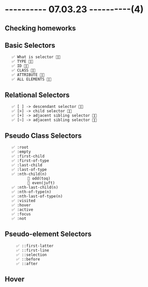 # ---------- 07.03.23 ----------(4)

## Checking homeworks

## Basic Selectors

       ✅ What is selector 👍🏻
       ✅ TYPE 👍🏻
       ✅ ID 👍🏻
       ✅ CLASS 👍🏻
       ✅ ATTRIBUTE 👍🏻
       ✅ ALL ELEMENTS 👍🏻

## Relational Selectors

       ✅ [ ] -> descendant selector 👍🏻
       ✅ [>] -> child selector 👍🏻
       ✅ [+] -> adjacent sibling selector 👍🏻
       ✅ [~] -> adjacent sibling selector 👍🏻

## Pseudo Class Selectors

       ✅ :root
       ✅ :empty
       ✅ :first-child
       ✅ :first-of-type
       ✅ :last-child
       ✅ :last-of-type
       ✅ :nth-child(n)
              🎁 odd(toq)
              🎁 even(juft)
       ✅ :nth-last-child(n)
       ✅ :nth-of-type(n)
       ✅ :nth-last-of-type(n)
       ✅ :visited
       ✅ :hover
       ✅ :active
       ✅ :focus
       ✅ :not

## Pseudo-element Selectors

         ✅ ::first-latter
         ✅ ::first-line
         ✅ ::selection
         ✅ ::before
         ✅ ::after

## Hover
